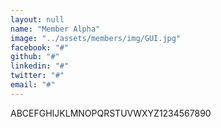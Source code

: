 ```yaml
---
layout: null
name: "Member Alpha"
image: "../assets/members/img/GUI.jpg"
facebook: "#"
github: "#"
linkedin: "#"
twitter: "#"
email: "#" 
---
```

<!-- Please try to keep your description within 50-60 charachters -->
ABCEFGHIJKLMNOPQRSTUVWXYZ1234567890